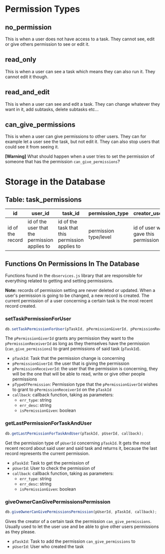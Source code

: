 # Permission Types

## no_permission

This is when a user does not have access to a task. They cannot see, edit or give others permission to see or edit it.

## read_only

This is when a user can see a task which means they can also run it. They cannot edit it though.

## read_and_edit

This is when a user can see and edit a task. They can change whatever they want in it, add subtasks, delete subtasks etc...

## can_give_permissions

This is when a user can give permissions to other users. They can for example let a user see the task, but not edit it. They can also stop users that could see it from seeing it.

**[Warning]** What should happen when a user tries to set the permission of someone that has the permission `can_give_permissions`?

# Storage in the Database

## Table: task_permissions

| id               | user_id                                       | task_id                                         | permission_type       | creator_user_id                      | date_created                   |
|------------------|-----------------------------------------------|-------------------------------------------------|-----------------------|--------------------------------------|--------------------------------|
| id of the record | id of the user that the permission applies to | id of the task that this permission applies to  | permission type/level | id of user who gave this permission  | date this permission was given |

## Functions On Permissions In The Database

Functions found in the `dbservices.js` library that are responsible for everything related to getting and setting permissions.

**Note:** records of permission setting are never deleted or updated. When a user's permission is going to be changed, a new record is created. The current permission of a user concerning a certain task is the most recent record created.

### setTaskPermissionForUser

```javascript
db.setTaskPermissionForUser(pTaskId, pPermissionGiverId, pPermissionReceiverId, pTypeOfPermission, callback);
```

The `pPermissionGiverId` grants any permission they want to the `pPermissionReceiverId` as long as they themselves have the permission (`can_give_permissions`) to grant permissions of said task (`pTaskId`).

- `pTaskId`: Task that the permission change is concerning
- `pPermissionGiverId`: the user that is giving the permission
- `pPermissionReceiverId`: the user that the permission is concerning, they will be the one that will be able to read, write or give other people permissions
- `pTypeOfPermission`: Permission type that the `pPermissionGiverId` wishes to grant to `pPermissionReceiverId` on the `pTaskId`
- `callback`: callback function, taking as parameters:
  - `err_type`: string
  - `err_desc`: string
  - `isPermissionGiven`: boolean

### getLastPermissionForTaskAndUser

```javascript
db.getLastPermissionForTaskAndUser(pTaskId, pUserId, callback);
```

Get the permission type of `pUserId` concerning `pTaskId`. It gets the most recent record about said user and said task and returns it, because the last record represents the current permission.

- `pTaskId`: Task to get the permission of
- `pUserId`: User to check the permission of
- `callback`: callback function, taking as parameters:
  - `err_type`: string
  - `err_desc`: string
  - `isPermissionGiven`: boolean

### giveOwnerCanGivePermissionsPermission

```javascript
db.giveOwnerCanGivePermissionsPermission(pUserId, pTaskId, callback);
```

Gives the creator of a certain task the permission `can_give_permissions`. Usually used to let the user use and be able to give other users permissions as they please.

- `pTaskId`: Task to add the permission `can_give_permissions` to
- `pUserId`: User who created the task

